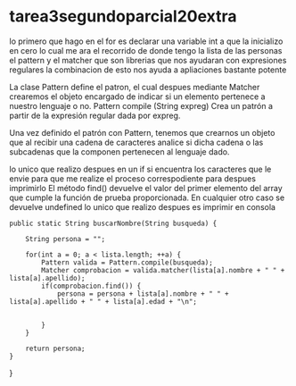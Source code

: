 # tarea3segundoparcial20extra

lo primero que hago en el for es declarar una variable int a que la inicializo
en cero lo cual me ara el recorrido de donde tengo la lista de las personas 
el pattern y el matcher que son librerias que nos ayudaran con expresiones regulares
la combinacion de esto nos ayuda a apliaciones bastante potente

La clase Pattern define el patron, el cual despues mediante Matcher crearemos el
objeto encargado de indicar si un elemento pertenece a nuestro lenguaje o no.
Pattern compile (String expreg)
Crea un patrón a partir de la expresión regular dada por expreg.

Una vez definido el patrón con Pattern, tenemos que crearnos un objeto que al 
recibir una cadena de caracteres analice si dicha cadena o las subcadenas que
la componen pertenecen al lenguaje dado.

lo unico que realizo despues en un if si encuentra los caracteres que le envie 
para que me realize el proceso correspodiente para despues imprimirlo 
El método find() devuelve el valor del primer elemento del array que cumple
la función de prueba proporcionada. En cualquier otro caso se devuelve 
undefined
lo unico que realizo despues es imprimir en consola 

    public static String buscarNombre(String busqueda) {

        String persona = "";

        for(int a = 0; a < lista.length; ++a) { 
            Pattern valida = Pattern.compile(busqueda);
            Matcher comprobacion = valida.matcher(lista[a].nombre + " " + lista[a].apellido);
            if(comprobacion.find()) {
                persona = persona + lista[a].nombre + " " + lista[a].apellido + " " + lista[a].edad + "\n";


            }
        }

        return persona;
    }

}

